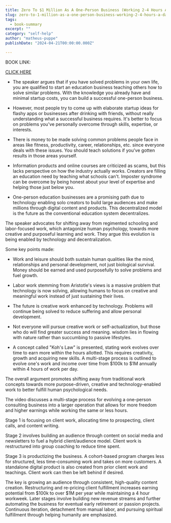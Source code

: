 ```yaml
---
title: Zero To $1 Million As A One-Person Business (Working 2-4 Hours A Day) - Inglês (Estados Unidos)
slug: zero-to-1-million-as-a-one-person-business-working-2-4-hours-a-day-inglês-estados-unidos-
tags: 
  - book-summary
excerpt: ""
category: "self-help"
author: "matheus-puppe"
publishDate: "2024-04-21T00:00:00.000Z"

---
```


BOOK LINK:

[CLICK HERE](https://www.amazon.com/gp/search?ie=UTF8&tag=matheuspupp0a-20&linkCode=ur2&linkId=4410b525877ab397377c2b5e60711c1a&camp=1789&creative=9325&index=books&keywords=zero-to-1-million-as-a-one-person-business-working-2-4-hours-a-day-inglês-estados-unidos-)



 

- The speaker argues that if you have solved problems in your own life, you are qualified to start an education business teaching others how to solve similar problems. With the knowledge you already have and minimal startup costs, you can build a successful one-person business. 

- However, most people try to come up with elaborate startup ideas for flashy apps or businesses after drinking with friends, without really understanding what a successful business requires. It's better to focus on problems you've personally overcome through skills, expertise, or interests. 

- There is money to be made solving common problems people face in areas like fitness, productivity, career, relationships, etc. since everyone deals with these issues. You should teach solutions if you've gotten results in those areas yourself. 

- Information products and online courses are criticized as scams, but this lacks perspective on how the industry actually works. Creators are filling an education need by teaching what schools can't. Imposter syndrome can be overcome by being honest about your level of expertise and helping those just below you. 

- One-person education businesses are a promising path due to technology enabling solo creators to build large audiences and make millions through digital content and products. This decentralized model is the future as the conventional education system decentralizes.

 

The speaker advocates for shifting away from regimented schooling and labor-focused work, which antagonize human psychology, towards more creative and purposeful learning and work. They argue this evolution is being enabled by technology and decentralization. 

Some key points made:

- Work and leisure should both sustain human qualities like the mind, relationships and personal development, not just biological survival. Money should be earned and used purposefully to solve problems and fuel growth.

- Labor work stemming from Aristotle's views is a massive problem that technology is now solving, allowing humans to focus on creative and meaningful work instead of just sustaining their lives. 

- The future is creative work enhanced by technology. Problems will continue being solved to reduce suffering and allow personal development. 

- Not everyone will pursue creative work or self-actualization, but those who do will find greater success and meaning. wisdom lies in flowing with nature rather than succumbing to passive lifestyles.

- A concept called "Koh's Law" is presented, stating work evolves over time to earn more within the hours allotted. This requires creativity, growth and acquiring new skills. A multi-stage process is outlined to evolve one's work and income over time from $100k to $1M annually within 4 hours of work per day.

The overall argument promotes shifting away from traditional work concepts towards more purpose-driven, creative and technology-enabled work to better fulfill human psychological needs.

 

The video discusses a multi-stage process for evolving a one-person consulting business into a larger operation that allows for more freedom and higher earnings while working the same or less hours. 

Stage 1 is focusing on client work, allocating time to prospecting, client calls, and content writing. 

Stage 2 involves building an audience through content on social media and newsletters to fuel a hybrid client/audience model. Client work is restructured into group coaching to reduce time spent. 

Stage 3 is productizing the business. A cohort-based program charges less for structured, less time-consuming work and takes on more customers. A standalone digital product is also created from prior client work and teachings. Client work can then be left behind if desired. 

The key is growing an audience through consistent, high-quality content creation. Restructuring and re-pricing client fulfillment increases earning potential from $100k to over $1M per year while maintaining a 4 hour workweek. Later stages involve building new revenue streams and further automating the business for eventual early retirement or passion projects. Continuous iteration, detachment from manual labor, and pursuing spiritual fulfillment through helping humanity are emphasized.